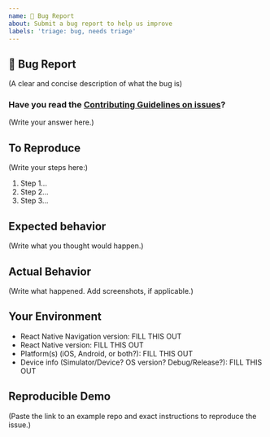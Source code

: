 ```yaml
---
name: 🐛 Bug Report
about: Submit a bug report to help us improve
labels: 'triage: bug, needs triage'
---
```


## 🐛 Bug Report

(A clear and concise description of what the bug is)

### Have you read the [Contributing Guidelines on issues](https://wix.github.io/react-native-navigation/docs/meta-contributing)?

(Write your answer here.)

## To Reproduce

(Write your steps here:)

1. Step 1...
1. Step 2...
1. Step 3...

## Expected behavior

<!--
  How did you expect your project to behave?
  It’s fine if you’re not sure your understanding is correct.
  Write down what you thought would happen.
-->

(Write what you thought would happen.)

## Actual Behavior

<!--
  Did something go wrong?
  Is something broken, or not behaving as you expected?
  Describe this section in detail, and attach screenshots if possible.
  Don't only say "it doesn't work"!
-->

(Write what happened. Add screenshots, if applicable.)

## Your Environment

<!-- Include as many relevant details about the environment you experienced the bug in -->

- React Native Navigation version: FILL THIS OUT
- React Native version: FILL THIS OUT
- Platform(s) (iOS, Android, or both?): FILL THIS OUT
- Device info (Simulator/Device? OS version? Debug/Release?): FILL THIS OUT

## Reproducible Demo

(Paste the link to an example repo and exact instructions to reproduce the issue.)

<!--
  What happens if you skip this step?

  Someone will read your bug report, and maybe will be able to help you,
  but it’s unlikely that it will get much attention from the team. Eventually,
  the issue will likely get closed in favor of issues that have reproducible demos.

  Please remember that:

    * Issues without reproducible demos have a very low priority.
    * The person fixing the bug would have to do that anyway. Please be respectful of their time.
    * You might figure out the issues yourself as you work on extracting it.

  Thanks for helping us help you!
-->
